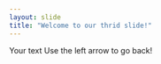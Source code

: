```yaml
---
layout: slide
title: "Welcome to our thrid slide!"
---
```

Your text
Use the left arrow to go back!
